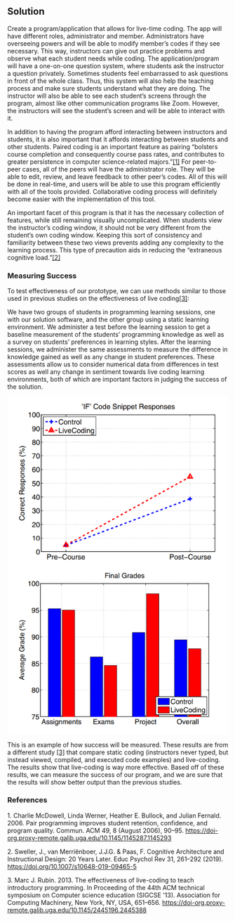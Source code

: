 ## Solution
Create a program/application that allows for live-time coding. The app will have different roles, administrator and member. Administrators have overseeing powers and will be able to modify member’s codes if they see necessary. This way, instructors can give out practice problems and observe what each student needs while coding. The application/program will have a one-on-one question system, where students ask the instructor a question privately. Sometimes students feel embarrassed to ask questions in front of the whole class. Thus, this system will also help the teaching process and make sure students understand what they are doing. The instructor will also be able to see each student’s screens through the program, almost like other communication programs like Zoom. However, the instructors will see the student’s screen and will be able to interact with it.

In addition to having the program afford interacting between instructors and students, it is also important that it affords interacting between students and other students. Paired coding is an important feature as pairing “bolsters course completion and consequently course pass rates, and contributes to greater persistence in computer science-related majors.”[[1]](#1) For peer-to-peer cases, all of the peers will have the administrator role. They will be able to edit, review, and leave feedback to other peer’s codes. All of this will be done in real-time, and users will be able to use this program efficiently with all of the tools provided. Collaborative coding process will definitely become easier with the implementation of this tool.

An important facet of this program is that it has the necessary collection of features, while still remaining visually uncomplicated. When students view the instructor’s coding window, it should not be very different from the student’s own coding window. Keeping this sort of consistency and familiarity between these two views prevents adding any complexity to the learning process. This type of precaution aids in reducing the “extraneous cognitive load.”[[2]](#2)

### Measuring Success
To test effectiveness of our prototype, we can use methods similar to those used in previous studies on the effectiveness of live coding[[3]](#3): 

We  have two groups of students in programming learning sessions, one with our solution software, and the other group using a static learning environment. We administer a test before the learning session to get a baseline measurement of the students’ programming knowledge as well as a survey on students’ preferences in learning styles. After the learning sessions, we administer the same assessments to measure the difference in knowledge gained as well as any change in student preferences. These assessments allow us to consider numerical data from differences in test scores as well any change in sentiment towards live coding learning environments, both of which are important factors in judging the success of the solution.

<img src="evidence1.png" width="500" style="display: block; margin-right: auto; margin-left: auto;"> <img src="evidence2.png" width="500" style="display: block; margin-right: auto; margin-left: auto;">

This is an example of how success will be measured. These results are from a different study [[3]](#3) that compare static coding (instructors never typed, but instead viewed, compiled, and executed code examples) and live-coding. The results show that live-coding is way more effective. Based off of these results, we can measure the success of our program, and we are sure that the results will show better output than the previous studies.

### References
<a id="1">1.</a>
Charlie McDowell, Linda Werner, Heather E. Bullock, and Julian Fernald. 2006. Pair programming improves student retention, confidence, and program quality. Commun. ACM 49, 8 (August 2006), 90–95. https://doi-org.proxy-remote.galib.uga.edu/10.1145/1145287.1145293

<a id="2">2.</a>
Sweller, J., van Merriënboer, J.J.G. & Paas, F. Cognitive Architecture and Instructional Design: 20 Years Later. Educ Psychol Rev 31, 261–292 (2019). https://doi.org/10.1007/s10648-019-09465-5

<a id="3">3.</a>
Marc J. Rubin. 2013. The effectiveness of live-coding to teach introductory programming. In Proceeding of the 44th ACM technical symposium on Computer science education (SIGCSE '13). Association for Computing Machinery, New York, NY, USA, 651–656. https://doi-org.proxy-remote.galib.uga.edu/10.1145/2445196.2445388
